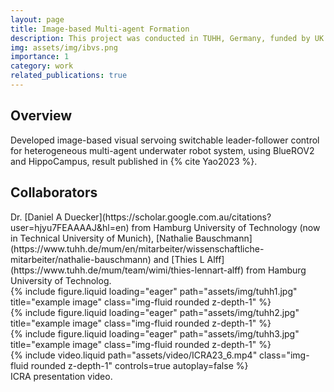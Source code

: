 ```yaml
---
layout: page
title: Image-based Multi-agent Formation
description: This project was conducted in TUHH, Germany, funded by UK Turing Scheme.
img: assets/img/ibvs.png
importance: 1
category: work
related_publications: true
---
```



<h2>Overview</h2>
Developed image-based visual servoing switchable leader-follower control for heterogeneous multi-agent underwater robot system, using BlueROV2 and HippoCampus, result published in {% cite Yao2023 %}.

<h2>Collaborators</h2>
Dr. [Daniel A Duecker](https://scholar.google.com.au/citations?user=hjyu7FEAAAAJ&hl=en) from Hamburg University of Technology (now in Technical University of Munich), [Nathalie Bauschmann](https://www.tuhh.de/mum/en/mitarbeiter/wissenschaftliche-mitarbeiter/nathalie-bauschmann) and [Thies L Alff](https://www.tuhh.de/mum/team/wimi/thies-lennart-alff) from Hamburg University of Technolog.

<div class="row">
    <div class="col-sm mt-3 mt-md-0">
        {% include figure.liquid loading="eager" path="assets/img/tuhh1.jpg" title="example image" class="img-fluid rounded z-depth-1" %}
    </div>
    <div class="col-sm mt-3 mt-md-0">
        {% include figure.liquid loading="eager" path="assets/img/tuhh2.jpg" title="example image" class="img-fluid rounded z-depth-1" %}
    </div>
    <div class="col-sm mt-3 mt-md-0">
        {% include figure.liquid loading="eager" path="assets/img/tuhh3.jpg" title="example image" class="img-fluid rounded z-depth-1" %}
    </div>
</div>

<div class="row">
    <div class="col-sm mt-3 mt-md-0">
        {% include video.liquid path="assets/video/ICRA23_6.mp4" class="img-fluid rounded z-depth-1" controls=true autoplay=false %}
    </div>
</div>
<div class="caption">
    ICRA presentation video. 
</div>

